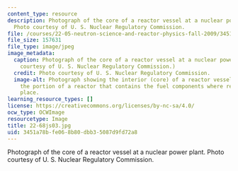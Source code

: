 ```yaml
---
content_type: resource
description: Photograph of the core of a reactor vessel at a nuclear power plant.
  Photo courtesy of U. S. Nuclear Regulatory Commission.
file: /courses/22-05-neutron-science-and-reactor-physics-fall-2009/3451a78bfe068b80dbb35087d9fd72a8_22-68js03.jpg
file_size: 157631
file_type: image/jpeg
image_metadata:
  caption: Photograph of the core of a reactor vessel at a nuclear power plant. (Photo
    courtesy of U. S. Nuclear Regulatory Commission.)
  credit: Photo courtesy of U. S. Nuclear Regulatory Commission.
  image-alt: Photograph showing the interior (core) of a reactor vessel. A core is
    the portion of a reactor that contains the fuel components where reactions take
    place.
learning_resource_types: []
license: https://creativecommons.org/licenses/by-nc-sa/4.0/
ocw_type: OCWImage
resourcetype: Image
title: 22-68js03.jpg
uid: 3451a78b-fe06-8b80-dbb3-5087d9fd72a8
---
```

Photograph of the core of a reactor vessel at a nuclear power plant. Photo courtesy of U. S. Nuclear Regulatory Commission.